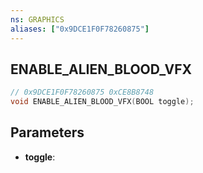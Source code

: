 ```yaml
---
ns: GRAPHICS
aliases: ["0x9DCE1F0F78260875"]
---
```

## ENABLE_ALIEN_BLOOD_VFX

```c
// 0x9DCE1F0F78260875 0xCE8B8748
void ENABLE_ALIEN_BLOOD_VFX(BOOL toggle);
```


## Parameters
* **toggle**:

